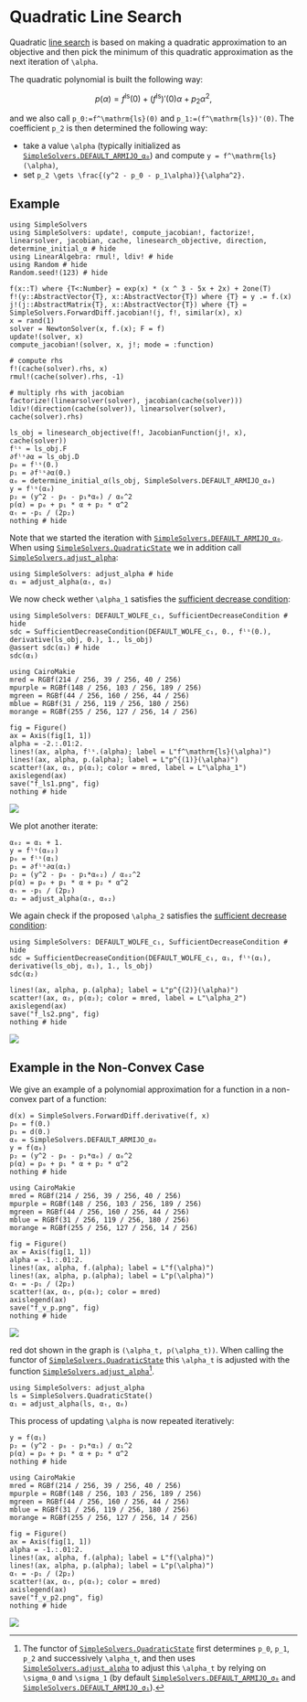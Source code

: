 # Quadratic Line Search

Quadratic [line search](@ref "Line Search") is based on making a quadratic approximation to an objective and then pick the minimum of this quadratic approximation as the next iteration of ``\alpha``.

The quadratic polynomial is built the following way:

```math
p(\alpha) = f^\mathrm{ls}(0) + (f^\mathrm{ls})'(0)\alpha + p_2\alpha^2,
```

and we also call ``p_0:=f^\mathrm{ls}(0)`` and ``p_1:=(f^\mathrm{ls})'(0)``. The coefficient ``p_2`` is then determined the following way:
- take a value ``\alpha`` (typically initialized as [`SimpleSolvers.DEFAULT_ARMIJO_α₀`](@ref)) and compute ``y = f^\mathrm{ls}(\alpha)``,
- set ``p_2 \gets \frac{(y^2 - p_0 - p_1\alpha)}{\alpha^2}.``

## Example

```@example quadratic
using SimpleSolvers
using SimpleSolvers: update!, compute_jacobian!, factorize!, linearsolver, jacobian, cache, linesearch_objective, direction, determine_initial_α # hide
using LinearAlgebra: rmul!, ldiv! # hide
using Random # hide
Random.seed!(123) # hide

f(x::T) where {T<:Number} = exp(x) * (x ^ 3 - 5x + 2x) + 2one(T)
f!(y::AbstractVector{T}, x::AbstractVector{T}) where {T} = y .= f.(x)
j!(j::AbstractMatrix{T}, x::AbstractVector{T}) where {T} = SimpleSolvers.ForwardDiff.jacobian!(j, f!, similar(x), x)
x = rand(1)
solver = NewtonSolver(x, f.(x); F = f)
update!(solver, x)
compute_jacobian!(solver, x, j!; mode = :function)

# compute rhs
f!(cache(solver).rhs, x)
rmul!(cache(solver).rhs, -1)

# multiply rhs with jacobian
factorize!(linearsolver(solver), jacobian(cache(solver)))
ldiv!(direction(cache(solver)), linearsolver(solver), cache(solver).rhs)

ls_obj = linesearch_objective(f!, JacobianFunction(j!, x), cache(solver))
fˡˢ = ls_obj.F
∂fˡˢ∂α = ls_obj.D
p₀ = fˡˢ(0.)
p₁ = ∂fˡˢ∂α(0.)
α₀ = determine_initial_α(ls_obj, SimpleSolvers.DEFAULT_ARMIJO_α₀)
y = fˡˢ(α₀)
p₂ = (y^2 - p₀ - p₁*α₀) / α₀^2
p(α) = p₀ + p₁ * α + p₂ * α^2
αₜ = -p₁ / (2p₂)
nothing # hide
```

Note that we started the iteration with [`SimpleSolvers.DEFAULT_ARMIJO_α₀`](@ref). When using [`SimpleSolvers.QuadraticState`](@ref) we in addition call [`SimpleSolvers.adjust_alpha`](@ref):

```@example quadratic
using SimpleSolvers: adjust_alpha # hide
α₁ = adjust_alpha(αₜ, α₀)
```

We now check wether ``\alpha_1`` satisfies the [sufficient decrease condition](@ref "The Sufficient Decrease Condition"):

```@example quadratic
using SimpleSolvers: DEFAULT_WOLFE_c₁, SufficientDecreaseCondition # hide
sdc = SufficientDecreaseCondition(DEFAULT_WOLFE_c₁, 0., fˡˢ(0.), derivative(ls_obj, 0.), 1., ls_obj)
@assert sdc(α₁) # hide
sdc(α₁)
```

```@setup quadratic
using CairoMakie
mred = RGBf(214 / 256, 39 / 256, 40 / 256)
mpurple = RGBf(148 / 256, 103 / 256, 189 / 256)
mgreen = RGBf(44 / 256, 160 / 256, 44 / 256)
mblue = RGBf(31 / 256, 119 / 256, 180 / 256)
morange = RGBf(255 / 256, 127 / 256, 14 / 256)

fig = Figure()
ax = Axis(fig[1, 1])
alpha = -2.:.01:2.
lines!(ax, alpha, fˡˢ.(alpha); label = L"f^\mathrm{ls}(\alpha)")
lines!(ax, alpha, p.(alpha); label = L"p^{(1)}(\alpha)")
scatter!(ax, α₁, p(α₁); color = mred, label = L"\alpha_1")
axislegend(ax)
save("f_ls1.png", fig)
nothing # hide
```

![](f_ls1.png)

We plot another iterate:

```@example quadratic
α₀₂ = α₁ + 1.
y = fˡˢ(α₀₂)
p₀ = fˡˢ(α₁)
p₁ = ∂fˡˢ∂α(α₁)
p₂ = (y^2 - p₀ - p₁*α₀₂) / α₀₂^2
p(α) = p₀ + p₁ * α + p₂ * α^2
αₜ = -p₁ / (2p₂)
α₂ = adjust_alpha(αₜ, α₀₂)
```

We again check if the proposed ``\alpha_2`` satisfies the [sufficient decrease condition](@ref "The Sufficient Decrease Condition"):

```@example quadratic
using SimpleSolvers: DEFAULT_WOLFE_c₁, SufficientDecreaseCondition # hide
sdc = SufficientDecreaseCondition(DEFAULT_WOLFE_c₁, α₁, fˡˢ(α₁), derivative(ls_obj, α₁), 1., ls_obj)
sdc(α₂)
```

```@setup quadratic
lines!(ax, alpha, p.(alpha); label = L"p^{(2)}(\alpha)")
scatter!(ax, α₂, p(α₂); color = mred, label = L"\alpha_2")
axislegend(ax)
save("f_ls2.png", fig)
nothing # hide
```

![](f_ls2.png)

## Example in the Non-Convex Case

We give an example of a polynomial approximation for a function in a non-convex part of a function:

```@example quadratic
d(x) = SimpleSolvers.ForwardDiff.derivative(f, x)
p₀ = f(0.)
p₁ = d(0.)
α₀ = SimpleSolvers.DEFAULT_ARMIJO_α₀
y = f(α₀)
p₂ = (y^2 - p₀ - p₁*α₀) / α₀^2
p(α) = p₀ + p₁ * α + p₂ * α^2
nothing # hide
```

```@setup quadratic
using CairoMakie
mred = RGBf(214 / 256, 39 / 256, 40 / 256)
mpurple = RGBf(148 / 256, 103 / 256, 189 / 256)
mgreen = RGBf(44 / 256, 160 / 256, 44 / 256)
mblue = RGBf(31 / 256, 119 / 256, 180 / 256)
morange = RGBf(255 / 256, 127 / 256, 14 / 256)

fig = Figure()
ax = Axis(fig[1, 1])
alpha = -1.:.01:2.
lines!(ax, alpha, f.(alpha); label = L"f(\alpha)")
lines!(ax, alpha, p.(alpha); label = L"p(\alpha)")
αₜ = -p₁ / (2p₂)
scatter!(ax, αₜ, p(αₜ); color = mred)
axislegend(ax)
save("f_v_p.png", fig)
nothing # hide
```

![](f_v_p.png)

red dot shown in the graph is ``(\alpha_t, p(\alpha_t))``. When calling the functor of [`SimpleSolvers.QuadraticState`](@ref) this ``\alpha_t`` is adjusted with the function [`SimpleSolvers.adjust_alpha`](@ref)[^1].

```@example quadratic
using SimpleSolvers: adjust_alpha
ls = SimpleSolvers.QuadraticState()
α₁ = adjust_alpha(ls, αₜ, α₀)
```

[^1]: The functor of [`SimpleSolvers.QuadraticState`](@ref) first determines ``p_0``, ``p_1``, ``p_2`` and successively ``\alpha_t``, and then uses [`SimpleSolvers.adjust_alpha`](@ref) to adjust this ``\alpha_t`` by relying on ``\sigma_0`` and ``\sigma_1`` (by default [`SimpleSolvers.DEFAULT_ARMIJO_σ₀`](@ref) and [`SimpleSolvers.DEFAULT_ARMIJO_σ₁`](@ref)).

This process of updating ``\alpha`` is now repeated iteratively:

```@example quadratic
y = f(α₁)
p₂ = (y^2 - p₀ - p₁*α₁) / α₁^2
p(α) = p₀ + p₁ * α + p₂ * α^2
nothing # hide
```

```@setup quadratic
using CairoMakie
mred = RGBf(214 / 256, 39 / 256, 40 / 256)
mpurple = RGBf(148 / 256, 103 / 256, 189 / 256)
mgreen = RGBf(44 / 256, 160 / 256, 44 / 256)
mblue = RGBf(31 / 256, 119 / 256, 180 / 256)
morange = RGBf(255 / 256, 127 / 256, 14 / 256)

fig = Figure()
ax = Axis(fig[1, 1])
alpha = -1.:.01:2.
lines!(ax, alpha, f.(alpha); label = L"f(\alpha)")
lines!(ax, alpha, p.(alpha); label = L"p(\alpha)")
αₜ = -p₁ / (2p₂)
scatter!(ax, αₜ, p(αₜ); color = mred)
axislegend(ax)
save("f_v_p2.png", fig)
nothing # hide
```

![](f_v_p2.png)